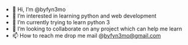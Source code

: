 - 👋 Hi, I’m @byfyn3mo
- 👀 I’m interested in learning python and web development
- 🌱 I’m currently trying to learn python 3
- 💞️ I’m looking to collaborate on any project which can help me learn
- 📫 How to reach me drop me mail @byfyn3mo@gmail.com

<!---
byfyn3mo/byfyn3mo is a ✨ special ✨ repository because its `README.md` (this file) appears on your GitHub profile.
You can click the Preview link to take a look at your changes.
--->
